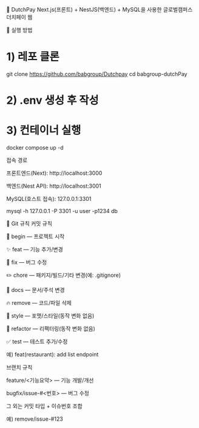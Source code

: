 🍚 DutchPay
Next.js(프론트) + NestJS(백엔드) + MySQL을 사용한 글로벌캠퍼스 더치페이 웹

🚀 실행 방법
# 1) 레포 클론
git clone https://github.com/babgroup/Dutchpay
cd babgroup-dutchPay

# 2) .env 생성 후 작성

# 3) 컨테이너 실행
docker compose up -d

접속 경로

프론트엔드(Next): http://localhost:3000

백엔드(Nest API): http://localhost:3001

MySQL(호스트 접속): 127.0.0.1:3301

mysql -h 127.0.0.1 -P 3301 -u user -p1234 db

🧭 Git 규칙
커밋 규칙

🎉 begin — 프로젝트 시작

✨ feat — 기능 추가/변경

🐛 fix — 버그 수정

✏️ chore — 패키지/빌드/기타 변경(예: .gitignore)

📖 docs — 문서/주석 변경

🔥 remove — 코드/파일 삭제

🎨 style — 포맷/스타일(동작 변화 없음)

🔨 refactor — 리팩터링(동작 변화 없음)

✅ test — 테스트 추가/수정

예) feat(restaurant): add list endpoint

브랜치 규칙

feature/<기능요약> — 기능 개발/개선

bugfix/issue-#<번호> — 버그 수정

그 외는 커밋 타입 + 이슈번호 조합

예) remove/issue-#123